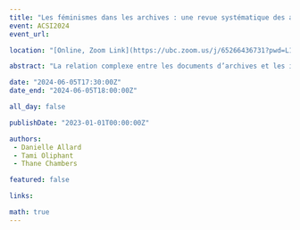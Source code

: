 ```yaml
---
title: "Les féminismes dans les archives : une revue systématique des approches féministes dans la littérature sur les études archivistiques, 1973-2023"
event: ACSI2024
event_url: 

location: "[Online, Zoom Link](https://ubc.zoom.us/j/65266436731?pwd=L1dJRGwrYjNueldyUkFwZXZvc2dpUT09)"

abstract: "La relation complexe entre les documents d’archives et les institutions, le pouvoir et la construction de l’histoire est une préoccupation commune à la recherche et à la pratique archivistique et féministe. Cet article présente les principales conclusions d’une revue systématique de la littérature (RSL) qui examine la présence et la prévalence de théories, pratiques et approches féministes critiques utilisées dans la recherche sur les études archivistiques entre 1973 et 2024. Nos principales conclusions mettent en évidence comment les approches féministes servent non seulement la recherche en archivistique qui vise à promouvoir la visibilité, la crédibilité, le contrôle et le soin des communautés dont les voix ont été systématiquement exclues des archives traditionnelles, mais encouragent également un éventail de fonctions et de pratiques archivistiques ancrées dans des principes intersectionnels critiques. valeurs, méthodes et éthique féministes."

date: "2024-06-05T17:30:00Z"
date_end: "2024-06-05T18:00:00Z"

all_day: false

publishDate: "2023-01-01T00:00:00Z"

authors:
 - Danielle Allard
 - Tami Oliphant
 - Thane Chambers

featured: false

links:

math: true
---
```




